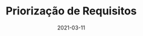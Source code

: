 ---
title: Priorização de Requisitos
excerpt: Apresenta as técnicas e os resultados para identificar onde os recursos serão empregados
date: 2021-03-11
icon:
  name: icon_balance
color: red
sections:
  - /priorizacao/intro
  - /priorizacao/prioridades
---